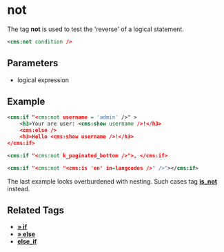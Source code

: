 # not
The tag **not** is used to test the 'reverse' of a logical statement.
```xml
<cms:not condition />
```

## Parameters

* logical expression

## Example

```xml
<cms:if "<cms:not username = 'admin' />" >
    <h3>Your are user: <cms:show username />!</h3>
    <cms:else />
    <h3>Hello <cms:show username />!</h3>
</cms:if>
```

```xml
<cms:if "<cms:not k_paginated_bottom />">, </cms:if>
```

```xml
<cms:if "<cms:not "<cms:is 'en' in=langcodes />" />"></cms:if>
```

The last example looks overburdened with nesting. Such cases  tag [**is_not**](https://github.com/trendoman/Tweakus-Dilectus/tree/main/anton.cms%40ya.ru__tags-new/is_not/) instead.

## Related Tags

* [**&raquo; if**](https://docs.couchcms.com/tags-reference/if.html)
* [**&raquo; else**](https://docs.couchcms.com/tags-reference/else.html)
* [**else_if**](./else_if.md)

